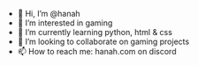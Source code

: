 - 👋 Hi, I’m @hanah
- 👀 I’m interested in gaming
- 🌱 I’m currently learning python, html & css
- 💞️ I’m looking to collaborate on gaming projects
- 📫 How to reach me: hanah.com on discord

<!---
hanahcom/hanahcom is a ✨ special ✨ repository because its `README.md` (this file) appears on your GitHub profile.
You can click the Preview link to take a look at your changes.
--->
